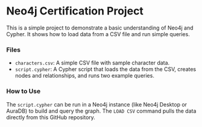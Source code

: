 # Neo4j Certification Project

This is a simple project to demonstrate a basic understanding of Neo4j and Cypher. It shows how to load data from a CSV file and run simple queries.

### Files

* `characters.csv`: A simple CSV file with sample character data.
* `script.cypher`: A Cypher script that loads the data from the CSV, creates nodes and relationships, and runs two example queries.

### How to Use

The `script.cypher` can be run in a Neo4j instance (like Neo4j Desktop or AuraDB) to build and query the graph. The `LOAD CSV` command pulls the data directly from this GitHub repository.
